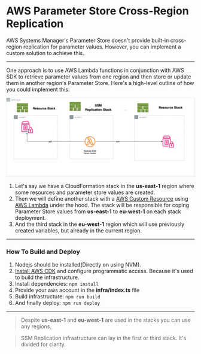 # AWS Parameter Store Cross-Region Replication

AWS Systems Manager's Parameter Store doesn't provide built-in cross-region replication for parameter values. However, you can implement a custom solution to achieve this.

___

One approach is to use AWS Lambda functions in conjunction with AWS SDK to retrieve parameter values from one region and then store or update them in another region's Parameter Store. Here's a high-level outline of how you could implement this:

![Physical Solution!](./ssm-replication.png "ssm replication") 

1. Let's say we have a CloudFormation stack in the **us-east-1** region where some resources and parameter store values are created.
2. Then we will define another stack with a [AWS Custom Resource](https://docs.aws.amazon.com/AWSCloudFormation/latest/UserGuide/template-custom-resources.html) using [AWS Lambda](https://docs.aws.amazon.com/lambda/) under the hood. The stack will be responsible for coping  Parameter Store values from **us-east-1** to **eu-west-1** on each stack deployment.
3. And the third stack in the **eu-west-1** region  which will use previously created variables, but already in the current region.


___

### How To Build and Deploy
1. Nodejs should be installed(Directly on using NVM).
2. [Install AWS CDK](https://docs.aws.amazon.com/cdk/v2/guide/getting_started.html) and configure programmatic access. Because it's used to build the infrastructure.
3. Install dependencies: ```npm install```
4. Provide your aws account in the **infra/index.ts** file
5. Build infrastructure: ```npm run build```
6. And finally deploy: ```npm run deploy```

___

> Despite **us-east-1** and **eu-west-1** are used in the stacks you can use any regions.

> SSM Replication infrastructure can lay in  the first or third stack. It's divided for clarity.